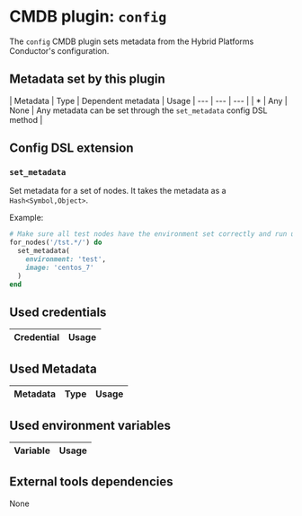 # CMDB plugin: `config`

The `config` CMDB plugin sets metadata from the Hybrid Platforms Conductor's configuration.

## Metadata set by this plugin

| Metadata | Type | Dependent metadata | Usage
| --- | --- | --- |
| * | Any | None | Any metadata can be set through the `set_metadata` config DSL method |

## Config DSL extension

### `set_metadata`

Set metadata for a set of nodes.
It takes the metadata as a `Hash<Symbol,Object>`.

Example:
```ruby
# Make sure all test nodes have the environment set correctly and run under CentOS 7.
for_nodes('/tst.*/') do
  set_metadata(
    environment: 'test',
    image: 'centos_7'
  )
end
```

## Used credentials

| Credential | Usage
| --- | --- |

## Used Metadata

| Metadata | Type | Usage
| --- | --- | --- |

## Used environment variables

| Variable | Usage
| --- | --- |

## External tools dependencies

None
